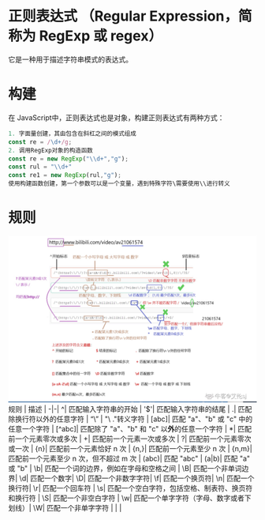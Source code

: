 # 正则表达式 （Regular Expression，简称为 RegExp 或 regex）
它是一种用于描述字符串模式的表达式。

# 构建
在 JavaScript中，正则表达式也是对象，构建正则表达式有两种方式：
```javascript
1. 字面量创建，其由包含在斜杠之间的模式组成
const re = /\d+/g;
2. 调用RegExp对象的构造函数
const re = new RegExp("\\d+","g");
const rul = "\\d+"
const re1 = new RegExp(rul,"g");
使用构建函数创建，第一个参数可以是一个变量，遇到特殊字符\需要使用\\进行转义
```
# 规则
![正则表达式](../img/reg.jpg)
规则 | 描述 |
-|-|
^| 匹配输入字符串的开始 |
'$'| 匹配输入字符串的结尾 |
.| 匹配除换行符以外的任意字符 |
“\” | "\ ."转义字符 |
[abc]| 匹配 "a"、"b" 或 "c" 中的任意一个字符 |
[^abc]| 匹配除了 "a"、"b" 和 "c" 以**外**的任意一个字符 |
*| 匹配前一个元素零次或多次 |
+| 匹配前一个元素一次或多次 |
?| 匹配前一个元素零次或一次 |
{n}| 匹配前一个元素恰好 n 次 |
{n,}| 匹配前一个元素至少 n 次 |
{n,m}| 匹配前一个元素至少 n 次，但不超过 m 次 |
(abc)| 匹配 "abc" |
(a|b)| 匹配 "a" 或 "b" |
\b| 匹配一个词的边界，例如在字母和空格之间 |
\B| 匹配一个非单词边界|
\d| 匹配一个数字|
\D| 匹配一个非数字字符|
\f| 匹配一个换页符|
\n| 匹配一个换行符|
\r| 匹配一个回车符 |
\s| 匹配一个空白字符，包括空格、制表符、换页符和换行符 |
\S| 匹配一个非空白字符 |
\w| 匹配一个单字字符（字母、数字或者下划线）|
\W| 匹配一个非单字字符 |
| |

